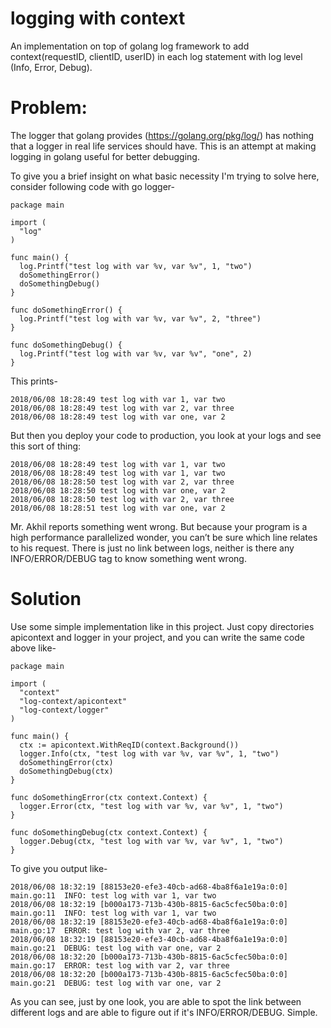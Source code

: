 # logging with context
  An implementation on top of golang log framework to add context(requestID, clientID, userID) in each log statement with log level (Info, Error, Debug).
  
#  Problem:
  The logger that golang provides (https://golang.org/pkg/log/) has nothing that a logger in real life services should have. This is an attempt at making logging in golang useful for better debugging.
  
  To give you a brief insight on what basic necessity I'm trying to solve here, consider following code with go logger-
  
    package main

    import (
      "log"
    )

    func main() {
      log.Printf("test log with var %v, var %v", 1, "two")
      doSomethingError()
      doSomethingDebug()
    }

    func doSomethingError() {
      log.Printf("test log with var %v, var %v", 2, "three")
    }

    func doSomethingDebug() {
      log.Printf("test log with var %v, var %v", "one", 2)
    }
    
  This prints-
  
    2018/06/08 18:28:49 test log with var 1, var two
    2018/06/08 18:28:49 test log with var 2, var three
    2018/06/08 18:28:49 test log with var one, var 2
    
  But then you deploy your code to production, you look at your logs and see this sort of thing:
  
    2018/06/08 18:28:49 test log with var 1, var two
    2018/06/08 18:28:49 test log with var 1, var two
    2018/06/08 18:28:50 test log with var 2, var three
    2018/06/08 18:28:50 test log with var one, var 2
    2018/06/08 18:28:50 test log with var 2, var three
    2018/06/08 18:28:51 test log with var one, var 2

    
  Mr. Akhil reports something went wrong. But because your program is a high performance parallelized wonder, you can’t be sure which line relates to his request. There is just no link between logs, neither is there any INFO/ERROR/DEBUG tag to know something went wrong.

# Solution
  Use some simple implementation like in this project. Just copy directories apicontext and logger in your project, and you can write the same code above like-
  
    package main

    import (
      "context"
      "log-context/apicontext"
      "log-context/logger"
    )

    func main() {
      ctx := apicontext.WithReqID(context.Background())
      logger.Info(ctx, "test log with var %v, var %v", 1, "two")
      doSomethingError(ctx)
      doSomethingDebug(ctx)
    }

    func doSomethingError(ctx context.Context) {
      logger.Error(ctx, "test log with var %v, var %v", 1, "two")
    }

    func doSomethingDebug(ctx context.Context) {
      logger.Debug(ctx, "test log with var %v, var %v", 1, "two")
    }

  To give you output like-
  
    2018/06/08 18:32:19 [88153e20-efe3-40cb-ad68-4ba8f6a1e19a:0:0] main.go:11  INFO: test log with var 1, var two
    2018/06/08 18:32:19 [b000a173-713b-430b-8815-6ac5cfec50ba:0:0] main.go:11  INFO: test log with var 1, var two
    2018/06/08 18:32:19 [88153e20-efe3-40cb-ad68-4ba8f6a1e19a:0:0] main.go:17  ERROR: test log with var 2, var three
    2018/06/08 18:32:19 [88153e20-efe3-40cb-ad68-4ba8f6a1e19a:0:0] main.go:21  DEBUG: test log with var one, var 2
    2018/06/08 18:32:20 [b000a173-713b-430b-8815-6ac5cfec50ba:0:0] main.go:17  ERROR: test log with var 2, var three
    2018/06/08 18:32:20 [b000a173-713b-430b-8815-6ac5cfec50ba:0:0] main.go:21  DEBUG: test log with var one, var 2
    
  As you can see, just by one look, you are able to spot the link between different logs and are able to figure out if it's INFO/ERROR/DEBUG. Simple.
